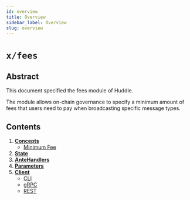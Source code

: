 ```yaml
---
id: overview
title: Overview
sidebar_label: Overview
slug: overview
---
```


# `x/fees`

## Abstract 

This document specified the fees module of Huddle. 

The module allows on-chain governance to specify a minimum amount of fees that users need to pay when broadcasting specific message types. 

## Contents 
1. **[Concepts](02-concepts.md)**
   - [Minimum Fee](02-concepts.md#minimum-fees)
2. **[State](03-state.md)**
3. **[AnteHandlers](04-ante-handlers.md)**
4. **[Parameters](05-params.md)**
5. **[Client](06-client.md)**
   - [CLI](06-client.md#cli)
   - [gRPC](06-client.md#grpc)
   - [REST](06-client.md#rest)